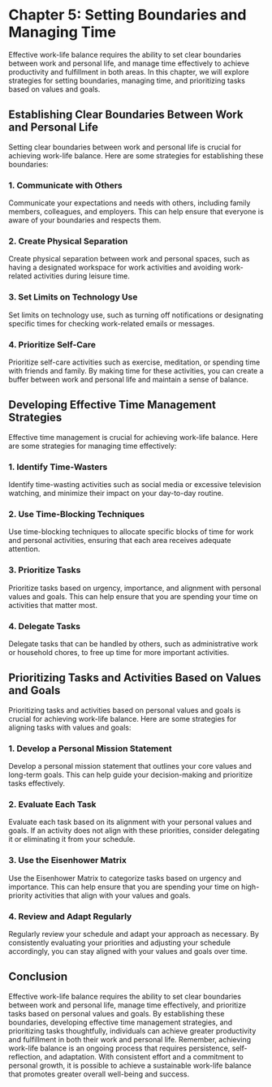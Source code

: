 Chapter 5: Setting Boundaries and Managing Time
=======================================

Effective work-life balance requires the ability to set clear boundaries between work and personal life, and manage time effectively to achieve productivity and fulfillment in both areas. In this chapter, we will explore strategies for setting boundaries, managing time, and prioritizing tasks based on values and goals.

Establishing Clear Boundaries Between Work and Personal Life
------------------------------------------------------------

Setting clear boundaries between work and personal life is crucial for achieving work-life balance. Here are some strategies for establishing these boundaries:

### 1. Communicate with Others

Communicate your expectations and needs with others, including family members, colleagues, and employers. This can help ensure that everyone is aware of your boundaries and respects them.

### 2. Create Physical Separation

Create physical separation between work and personal spaces, such as having a designated workspace for work activities and avoiding work-related activities during leisure time.

### 3. Set Limits on Technology Use

Set limits on technology use, such as turning off notifications or designating specific times for checking work-related emails or messages.

### 4. Prioritize Self-Care

Prioritize self-care activities such as exercise, meditation, or spending time with friends and family. By making time for these activities, you can create a buffer between work and personal life and maintain a sense of balance.

Developing Effective Time Management Strategies
-----------------------------------------------

Effective time management is crucial for achieving work-life balance. Here are some strategies for managing time effectively:

### 1. Identify Time-Wasters

Identify time-wasting activities such as social media or excessive television watching, and minimize their impact on your day-to-day routine.

### 2. Use Time-Blocking Techniques

Use time-blocking techniques to allocate specific blocks of time for work and personal activities, ensuring that each area receives adequate attention.

### 3. Prioritize Tasks

Prioritize tasks based on urgency, importance, and alignment with personal values and goals. This can help ensure that you are spending your time on activities that matter most.

### 4. Delegate Tasks

Delegate tasks that can be handled by others, such as administrative work or household chores, to free up time for more important activities.

Prioritizing Tasks and Activities Based on Values and Goals
-----------------------------------------------------------

Prioritizing tasks and activities based on personal values and goals is crucial for achieving work-life balance. Here are some strategies for aligning tasks with values and goals:

### 1. Develop a Personal Mission Statement

Develop a personal mission statement that outlines your core values and long-term goals. This can help guide your decision-making and prioritize tasks effectively.

### 2. Evaluate Each Task

Evaluate each task based on its alignment with your personal values and goals. If an activity does not align with these priorities, consider delegating it or eliminating it from your schedule.

### 3. Use the Eisenhower Matrix

Use the Eisenhower Matrix to categorize tasks based on urgency and importance. This can help ensure that you are spending your time on high-priority activities that align with your values and goals.

### 4. Review and Adapt Regularly

Regularly review your schedule and adapt your approach as necessary. By consistently evaluating your priorities and adjusting your schedule accordingly, you can stay aligned with your values and goals over time.

Conclusion
----------

Effective work-life balance requires the ability to set clear boundaries between work and personal life, manage time effectively, and prioritize tasks based on personal values and goals. By establishing these boundaries, developing effective time management strategies, and prioritizing tasks thoughtfully, individuals can achieve greater productivity and fulfillment in both their work and personal life. Remember, achieving work-life balance is an ongoing process that requires persistence, self-reflection, and adaptation. With consistent effort and a commitment to personal growth, it is possible to achieve a sustainable work-life balance that promotes greater overall well-being and success.
